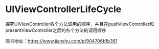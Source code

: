 # UIViewControllerLifeCycle
探究UIViewController各个方法调用的顺序，并且在pushViewController和presentViewController之后的各个方法的调用顺序

简书地址：https://www.jianshu.com/p/904706b1b361
